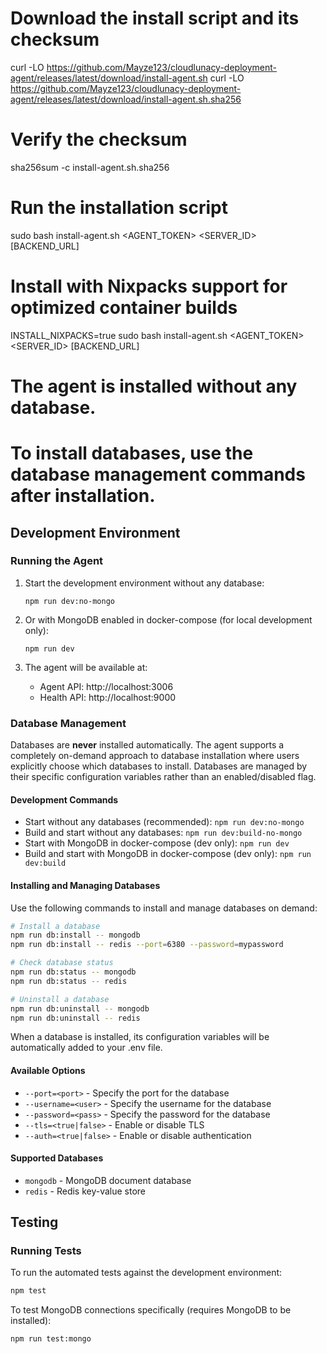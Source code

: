 # Download the install script and its checksum

curl -LO https://github.com/Mayze123/cloudlunacy-deployment-agent/releases/latest/download/install-agent.sh
curl -LO https://github.com/Mayze123/cloudlunacy-deployment-agent/releases/latest/download/install-agent.sh.sha256

# Verify the checksum

sha256sum -c install-agent.sh.sha256

# Run the installation script

sudo bash install-agent.sh <AGENT_TOKEN> <SERVER_ID> [BACKEND_URL]

# Install with Nixpacks support for optimized container builds

INSTALL_NIXPACKS=true sudo bash install-agent.sh <AGENT_TOKEN> <SERVER_ID> [BACKEND_URL]

# The agent is installed without any database.

# To install databases, use the database management commands after installation.

## Development Environment

### Running the Agent

1. Start the development environment without any database:

   ```
   npm run dev:no-mongo
   ```

2. Or with MongoDB enabled in docker-compose (for local development only):

   ```
   npm run dev
   ```

3. The agent will be available at:
   - Agent API: http://localhost:3006
   - Health API: http://localhost:9000

### Database Management

Databases are **never** installed automatically. The agent supports a completely on-demand approach to database installation where users explicitly choose which databases to install. Databases are managed by their specific configuration variables rather than an enabled/disabled flag.

#### Development Commands

- Start without any databases (recommended): `npm run dev:no-mongo`
- Build and start without any databases: `npm run dev:build-no-mongo`
- Start with MongoDB in docker-compose (dev only): `npm run dev`
- Build and start with MongoDB in docker-compose (dev only): `npm run dev:build`

#### Installing and Managing Databases

Use the following commands to install and manage databases on demand:

```bash
# Install a database
npm run db:install -- mongodb
npm run db:install -- redis --port=6380 --password=mypassword

# Check database status
npm run db:status -- mongodb
npm run db:status -- redis

# Uninstall a database
npm run db:uninstall -- mongodb
npm run db:uninstall -- redis
```

When a database is installed, its configuration variables will be automatically added to your .env file.

#### Available Options

- `--port=<port>` - Specify the port for the database
- `--username=<user>` - Specify the username for the database
- `--password=<pass>` - Specify the password for the database
- `--tls=<true|false>` - Enable or disable TLS
- `--auth=<true|false>` - Enable or disable authentication

#### Supported Databases

- `mongodb` - MongoDB document database
- `redis` - Redis key-value store

## Testing

### Running Tests

To run the automated tests against the development environment:

```bash
npm test
```

To test MongoDB connections specifically (requires MongoDB to be installed):

```bash
npm run test:mongo
```
